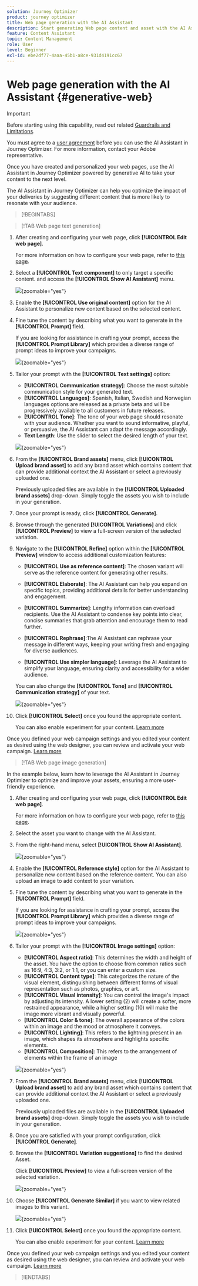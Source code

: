 ```yaml
---
solution: Journey Optimizer
product: journey optimizer
title: Web page generation with the AI Assistant
description: Start generating Web page content and asset with the AI Assistant in Journey Optimizer.
feature: Content Assistant
topic: Content Management
role: User
level: Beginner
exl-id: ebe2df77-4aaa-45b1-a8ce-931d4191cc67
---
```

# Web page generation with the AI Assistant {#generative-web}

>[!IMPORTANT]
>
>Before starting using this capability, read out related [Guardrails and Limitations](gs-generative.md#generative-guardrails).
></br>
>
>You must agree to a [user agreement](https://www.adobe.com/legal/licenses-terms/adobe-dx-gen-ai-user-guidelines.html) before you can use the AI Assistant in Journey Optimizer. For more information, contact your Adobe representative.

Once you have created and personalized your web pages, use the AI Assistant in Journey Optimizer powered by generative AI to take your content to the next level.

The AI Assistant in Journey Optimizer can help you optimize the impact of your deliveries by suggesting different content that is more likely to resonate with your audience.

>[!BEGINTABS]

>[!TAB Web page text generation]

1. After creating and configuring your web page, click **[!UICONTROL Edit web page]**.

    For more information on how to configure your web page, refer to [this page](../web/create-web.md).

1. Select a **[!UICONTROL Text component]** to only target a specific content. and access the **[!UICONTROL Show AI Assistant]** menu.

    ![](assets/web-gen-full-1.png){zoomable="yes"}

1. Enable the **[!UICONTROL Use original content]** option for the AI Assistant to personalize new content based on the selected content.

1. Fine tune the content by describing what you want to generate in the **[!UICONTROL Prompt]** field. 

    If you are looking for assistance in crafting your prompt, access the **[!UICONTROL Prompt Library]** which provides a diverse range of prompt ideas to improve your campaigns.

    ![](assets/web-gen-full-2.png){zoomable="yes"}

1. Tailor your prompt with the **[!UICONTROL Text settings]** option:

    * **[!UICONTROL Communication strategy]**: Choose the most suitable communication style for your generated text.
    * **[!UICONTROL Languages]**: Spanish, Italian, Swedish and Norwegian languages options are released as a private beta and will be progressively available to all customers in future releases.
    * **[!UICONTROL Tone]**: The tone of your web page should resonate with your audience. Whether you want to sound informative, playful, or persuasive, the AI Assistant can adapt the message accordingly.
    * **Text Length**: Use the slider to select the desired length of your text.

    ![](assets/web-gen-full-3.png){zoomable="yes"}
    
1. From the **[!UICONTROL Brand assets]** menu, click **[!UICONTROL Upload brand asset]** to add any brand asset which contains content that can provide additional context the AI Assistant or select a previously uploaded one.

    Previously uploaded files are available in the **[!UICONTROL Uploaded brand assets]** drop-down. Simply toggle the assets you wish to include in your generation.

1. Once your prompt is ready, click **[!UICONTROL Generate]**.

1. Browse through the generated **[!UICONTROL Variations]** and click **[!UICONTROL Preview]** to view a full-screen version of the selected variation.

1. Navigate to the **[!UICONTROL Refine]** option within the **[!UICONTROL Preview]** window to access additional customization features:

    * **[!UICONTROL Use as reference content]**: The chosen variant will serve as the reference content for generating other results.

    * **[!UICONTROL Elaborate]**: The AI Assistant can help you expand on specific topics, providing additional details for better understanding and engagement.

    * **[!UICONTROL Summarize]**: Lengthy information can overload recipients. Use the AI Assistant to condense key points into clear, concise summaries that grab attention and encourage them to read further.

    * **[!UICONTROL Rephrase]**:The AI Assistant can rephrase your message in different ways, keeping your writing fresh and engaging for diverse audiences.

    * **[!UICONTROL Use simpler language]**: Leverage the AI Assistant to simplify your language, ensuring clarity and accessibility for a wider audience.

    You can also change the **[!UICONTROL Tone]** and **[!UICONTROL Communication strategy]** of your text.

    ![](assets/web-gen-full-4.png){zoomable="yes"}

1. Click **[!UICONTROL Select]** once you found the appropriate content.

    You can also enable experiment for your content. [Learn more](generative-experimentation.md)

Once you defined your web campaign settings and you edited your content as desired using the web designer, you can review and activate your web campaign. [Learn more](../web/create-web.md#activate-web-campaign)

>[!TAB Web page image generation]

In the example below, learn how to leverage the AI Assistant in Journey Optimizer to optimize and improve your assets, ensuring a more user-friendly experience. 

1. After creating and configuring your web page, click **[!UICONTROL Edit web page]**.

    For more information on how to configure your web page, refer to [this page](../web/create-web.md).

1. Select the asset you want to change with the AI Assistant.

1. From the right-hand menu, select **[!UICONTROL Show AI Assistant]**.

    ![](assets/web-gen-img-1.png){zoomable="yes"}

1. Enable the **[!UICONTROL Reference style]** option for the AI Assistant to personalize new content based on the reference content. You can also upload an image to add context to your variation.

1. Fine tune the content by describing what you want to generate in the **[!UICONTROL Prompt]** field. 

    If you are looking for assistance in crafting your prompt, access the **[!UICONTROL Prompt Library]** which provides a diverse range of prompt ideas to improve your campaigns.

    ![](assets/web-gen-img-2.png){zoomable="yes"}

1. Tailor your prompt with the **[!UICONTROL Image settings]** option:

    * **[!UICONTROL Aspect ratio]**: This determines the width and height of the asset. You have the option to choose from common ratios such as 16:9, 4:3, 3:2, or 1:1, or you can enter a custom size.
    * **[!UICONTROL Content type]**: This categorizes the nature of the visual element, distinguishing between different forms of visual representation such as photos, graphics, or art.
    * **[!UICONTROL Visual intensity]**: You can control the image's impact by adjusting its intensity. A lower setting (2) will create a softer, more restrained appearance, while a higher setting (10) will make the image more vibrant and visually powerful.
    * **[!UICONTROL Color & tone]**: The overall appearance of the colors within an image and the mood or atmosphere it conveys.
    * **[!UICONTROL Lighting]**: This refers to the lightning present in an image, which shapes its atmosphere and highlights specific elements.
    * **[!UICONTROL Composition]**: This refers to the arrangement of elements within the frame of an image

    ![](assets/web-gen-img-3.png){zoomable="yes"}

1. From the **[!UICONTROL Brand assets]** menu, click **[!UICONTROL Upload brand asset]** to add any brand asset which contains content that can provide additional context the AI Assistant or select a previously uploaded one.

    Previously uploaded files are available in the **[!UICONTROL Uploaded brand assets]** drop-down. Simply toggle the assets you wish to include in your generation.

1. Once you are satisfied with your prompt configuration, click **[!UICONTROL Generate]**.

1. Browse the **[!UICONTROL Variation suggestions]** to find the desired Asset.

    Click **[!UICONTROL Preview]** to view a full-screen version of the selected variation.

    ![](assets/web-gen-img-4.png){zoomable="yes"}

1. Choose **[!UICONTROL Generate Similar]** if you want to view related images to this variant.

    ![](assets/web-gen-img-5.png){zoomable="yes"}

1. Click **[!UICONTROL Select]** once you found the appropriate content.

    You can also enable experiment for your content. [Learn more](generative-experimentation.md)

Once you defined your web campaign settings and you edited your content as desired using the web designer, you can review and activate your web campaign. [Learn more](../web/create-web.md#activate-web-campaign)

>[!ENDTABS]
